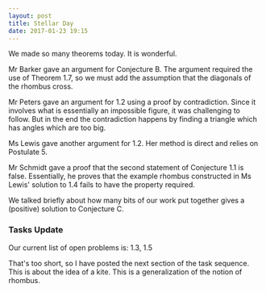 ```yaml
---
layout: post
title: Stellar Day
date: 2017-01-23 19:15
---
```


We made so many theorems today. It is wonderful.

Mr Barker gave an argument for Conjecture B. The argument required the use of
Theorem 1.7, so we must add the assumption that the diagonals of the rhombus
cross.

Mr Peters gave an argument for 1.2 using a proof by contradiction. Since it
involves what is essentially an impossible figure, it was challenging to follow.
But in the end the contradiction happens by finding a triangle which has angles
which are too big.

Ms Lewis gave another argument for 1.2. Her method is direct and relies
on Postulate 5.

Mr Schmidt gave a proof that the second statement of Conjecture 1.1 is false.
Essentially, he proves that the example rhombus constructed in Ms Lewis'
solution to 1.4 fails to have the property required.

We talked briefly about how many bits of our work put together gives a
(positive) solution to Conjecture C.

### Tasks Update

Our current list of open problems is: 1.3, 1.5

That's too short, so I have posted the next section of the task sequence. This
is about the idea of a kite. This is a generalization of the notion of rhombus.
